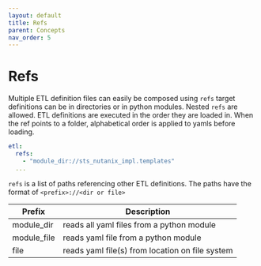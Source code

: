 ```yaml
---
layout: default
title: Refs
parent: Concepts
nav_order: 5
---
```



# Refs

Multiple ETL definition files can easily be composed using `refs` target definitions can be in directories or in python
modules. Nested `refs` are allowed. ETL definitions are executed in the order they are loaded in.
When the ref points to a folder, alphabetical order is applied to yamls before loading.


```yaml
etl:
  refs:
    - "module_dir://sts_nutanix_impl.templates"
  ...
```

`refs` is a list of paths referencing other ETL definitions. The paths have the format of `<prefix>://<dir or file>`

| Prefix      | Description                                     |
|-------------|-------------------------------------------------|
| module_dir  | reads all yaml files from a python module       |
| module_file | reads yaml file from a python module            |
| file        | reads yaml file(s) from location on file system |
